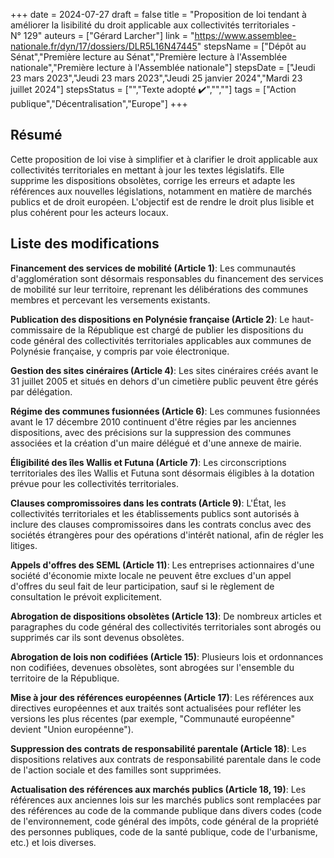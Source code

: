 +++
date = 2024-07-27
draft = false
title = "Proposition de loi tendant à améliorer la lisibilité du droit applicable aux collectivités territoriales - N° 129"
auteurs = ["Gérard Larcher"]
link = "https://www.assemblee-nationale.fr/dyn/17/dossiers/DLR5L16N47445"
stepsName = ["Dépôt au Sénat","Première lecture au Sénat","Première lecture à l'Assemblée nationale","Première lecture à l'Assemblée nationale"]
stepsDate = ["Jeudi 23 mars 2023","Jeudi 23 mars 2023","Jeudi 25 janvier 2024","Mardi 23 juillet 2024"]
stepsStatus = ["","Texte adopté ✔️","",""]
tags = ["Action publique","Décentralisation","Europe"]
+++

## Résumé

Cette proposition de loi vise à simplifier et à clarifier le droit applicable aux collectivités territoriales en mettant à jour les textes législatifs. Elle supprime les dispositions obsolètes, corrige les erreurs et adapte les références aux nouvelles législations, notamment en matière de marchés publics et de droit européen. L'objectif est de rendre le droit plus lisible et plus cohérent pour les acteurs locaux.

## Liste des modifications

**Financement des services de mobilité (Article 1)**: Les communautés d'agglomération sont désormais responsables du financement des services de mobilité sur leur territoire, reprenant les délibérations des communes membres et percevant les versements existants.

**Publication des dispositions en Polynésie française (Article 2)**: Le haut-commissaire de la République est chargé de publier les dispositions du code général des collectivités territoriales applicables aux communes de Polynésie française, y compris par voie électronique.

**Gestion des sites cinéraires (Article 4)**: Les sites cinéraires créés avant le 31 juillet 2005 et situés en dehors d'un cimetière public peuvent être gérés par délégation.

**Régime des communes fusionnées (Article 6)**: Les communes fusionnées avant le 17 décembre 2010 continuent d'être régies par les anciennes dispositions, avec des précisions sur la suppression des communes associées et la création d'un maire délégué et d'une annexe de mairie.

**Éligibilité des îles Wallis et Futuna (Article 7)**: Les circonscriptions territoriales des îles Wallis et Futuna sont désormais éligibles à la dotation prévue pour les collectivités territoriales.

**Clauses compromissoires dans les contrats (Article 9)**: L'État, les collectivités territoriales et les établissements publics sont autorisés à inclure des clauses compromissoires dans les contrats conclus avec des sociétés étrangères pour des opérations d'intérêt national, afin de régler les litiges.

**Appels d'offres des SEML (Article 11)**: Les entreprises actionnaires d'une société d'économie mixte locale ne peuvent être exclues d'un appel d'offres du seul fait de leur participation, sauf si le règlement de consultation le prévoit explicitement.

**Abrogation de dispositions obsolètes (Article 13)**: De nombreux articles et paragraphes du code général des collectivités territoriales sont abrogés ou supprimés car ils sont devenus obsolètes.

**Abrogation de lois non codifiées (Article 15)**: Plusieurs lois et ordonnances non codifiées, devenues obsolètes, sont abrogées sur l'ensemble du territoire de la République.

**Mise à jour des références européennes (Article 17)**: Les références aux directives européennes et aux traités sont actualisées pour refléter les versions les plus récentes (par exemple, "Communauté européenne" devient "Union européenne").

**Suppression des contrats de responsabilité parentale (Article 18)**: Les dispositions relatives aux contrats de responsabilité parentale dans le code de l'action sociale et des familles sont supprimées.

**Actualisation des références aux marchés publics (Article 18, 19)**: Les références aux anciennes lois sur les marchés publics sont remplacées par des références au code de la commande publique dans divers codes (code de l'environnement, code général des impôts, code général de la propriété des personnes publiques, code de la santé publique, code de l'urbanisme, etc.) et lois diverses.
